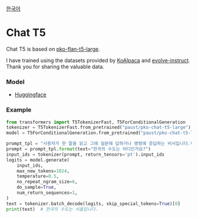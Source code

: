 [한국어](https://github.com/paust-team/pko-t5/tree/main/pkot5/chat/README.md)

# Chat T5

Chat T5 is based on [pko-flan-t5-large](https://huggingface.co/paust/pko-flan-t5-large).

I have trained using the datasets provided by [KoAlpaca](https://github.com/beomi/koalpaca) and [evolve-instruct](https://github.com/lcw99/evolve-instruct). Thank you for sharing the valuable data.


### Model
- [Huggingface](https://huggingface.co/paust/pko-chat-t5-large)


### Example
```python
from transformers import T5TokenizerFast, T5ForConditionalGeneration
tokenizer = T5TokenizerFast.from_pretrained("paust/pko-chat-t5-large")
model = T5ForConditionalGeneration.from_pretrained("paust/pko-chat-t5-largee", device_map='cuda')

prompt_tpl = "사용자가 한 말을 읽고 그에 질문에 답하거나 명령에 응답하는 비서입니다.\n\n사용자:\n{text}\n\n비서:\n"
prompt = prompt_tpl.format(text="한국의 수도는 어디인가요?")
input_ids = tokenizer(prompt, return_tensors='pt').input_ids
logits = model.generate(
    input_ids,
    max_new_tokens=1024,
    temperature=0.5,
    no_repeat_ngram_size=6,
    do_sample=True,
    num_return_sequences=1,
)
text = tokenizer.batch_decode(logits, skip_special_tokens=True)[0]
print(text)  # 한국의 수도는 서울입니다.
```